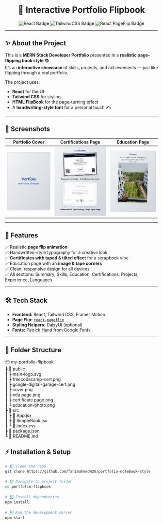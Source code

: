 <h1 align="center">📖 Interactive Portfolio Flipbook</h1>

<p align="center">
  <img src="https://img.shields.io/badge/Made%20with-React-blue?style=for-the-badge&logo=react" alt="React Badge"/>
  <img src="https://img.shields.io/badge/TailwindCSS-38B2AC?style=for-the-badge&logo=tailwind-css&logoColor=white" alt="TailwindCSS Badge"/>
  <img src="https://img.shields.io/badge/React%20PageFlip-FF7F50?style=for-the-badge" alt="React PageFlip Badge"/>
</p>

---

## ✨ About the Project

This is a **MERN Stack Developer Portfolio** presented in a **realistic page-flipping book style** 📚.  
It’s an **interactive showcase** of skills, projects, and achievements — just like flipping through a real portfolio.  

The project uses:
- **React** for the UI  
- **Tailwind CSS** for styling  
- **HTML FlipBook** for the page-turning effect  
- A **handwriting-style font** for a personal touch ✍️  

---

## 📸 Screenshots

| Portfolio Cover | Certifications Page | Education Page |
|-----------------|----------------------|----------------|
| ![Cover](./public/cover.png) | ![Certs](./public/certificate%20page.png) | ![Education](./public/edu%20page.png) |

---

## 🚀 Features

✅ Realistic **page flip animation**  
✅ Handwritten-style typography for a creative look  
✅ **Certificates with taped & tilted effect** for a scrapbook vibe  
✅ Education page with an **image & tape corners**  
✅ Clean, responsive design for all devices  
✅ All sections: Summary, Skills, Education, Certifications, Projects, Experience, Languages  

---

## 🛠️ Tech Stack

- **Frontend:** React, Tailwind CSS, Framer Motion
- **Page Flip:** [`react-pageflip`](https://www.npmjs.com/package/react-pageflip)
- **Styling Helpers:** DaisyUI (optional)
- **Fonts:** [Patrick Hand](https://fonts.google.com/specimen/Patrick+Hand) from Google Fonts

---

## 📂 Folder Structure

📦 my-portfolio-flipbook <br/>
┣ 📂 public <br/>
┃ ┣ main-logo.svg <br/>
┃ ┣ freecodecamp-cert.png <br/>
┃ ┣ google-digital-garage-cert.png <br/>
┃ ┣ cover.png <br/>
┃ ┣ edu page.png <br/>
┃ ┣ certificate page.png <br/>
┃ ┗ education-photo.png <br/>
┣ 📂 src <br/>
┃ ┣ 📜 App.jsx <br/>
┃ ┣ 📜 SimpleBook.jsx <br/>
┃ ┗ 📜 index.css <br/>
┣ 📜 package.json <br/>
┗ 📜 README.md <br/>

## ⚡ Installation & Setup

```bash
# 1️⃣ Clone the repo
git clone https://github.com/fahimahmed420/portfolio-notebook-style

# 2️⃣ Navigate to project folder
cd portfolio-flipbook

# 3️⃣ Install dependencies
npm install

# 4️⃣ Run the development server
npm start